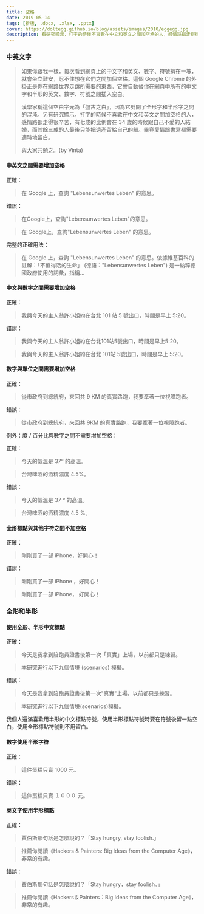 ```yaml
---
title: 空格
date: 2019-05-14
tags: [排版, .docx, .xlsx, .pptx]
cover: https://doltegg.github.io/blog/assets/images/2010/eggegg.jpg
description: 有研究顯示，打字的時候不喜歡在中文和英文之間加空格的人，感情路都走得很辛苦，有七成的比例會在 34 歲的時候跟自己不愛的人結婚，而其餘三成的人最後只能把遺產留給自己的貓。畢竟愛情跟書寫都需要適時地留白。
---
```


### 中英文字

> 如果你跟我一樣，每次看到網頁上的中文字和英文、數字、符號擠在一塊，就會坐立難安，忍不住想在它們之間加個空格。這個 Google Chrome 的外掛正是你在網路世界走跳所需要的東西，它會自動替你在網頁中所有的中文字和半形的英文、數字、符號之間插入空白。
> 
> 漢學家稱這個空白字元為「盤古之白」，因為它劈開了全形字和半形字之間的混沌。另有研究顯示，打字的時候不喜歡在中文和英文之間加空格的人，感情路都走得很辛苦，有七成的比例會在 34 歲的時候跟自己不愛的人結婚，而其餘三成的人最後只能把遺產留給自己的貓。畢竟愛情跟書寫都需要適時地留白。
> 
> 與大家共勉之。(by Vinta)


#### 中英文之間需要增加空格

正確：

> 在 Google 上，查詢 "Lebensunwertes Leben" 的意思。

錯誤：

> 在Google上，查詢"Lebensunwertes Leben"的意思。

> 在 Google上，查詢"Lebensunwertes Leben" 的意思。

完整的正確用法：

> 在 Google 上，查詢 "Lebensunwertes Leben" 的意思。依據維基百科的註解：「不值得活的生命」 (德語："Lebensunwertes Leben") 是一納粹德國政府使用的詞彙，指稱...


#### 中文與數字之間需要增加空格

正確：

> 我與今天的主人翁許小姐約在台北 101 站 5 號出口，時間是早上 5:20。

錯誤：

> 我與今天的主人翁許小姐約在台北101站5號出口，時間是早上5:20。

> 我與今天的主人翁許小姐約在台北 101站 5號出口，時間是早上 5:20。

#### 數字與單位之間需要增加空格

正確：

> 從市政府到總統府，來回共 9 KM 的真實路跑，我要牽著一位視障跑者。

錯誤：

> 從市政府到總統府，來回共 9KM 的真實路跑，我要牽著一位視障跑者。

例外：度 / 百分比與數字之間不需要增加空格：

正確：

> 今天的氣溫是 37° 的高溫。

> 台灣啤酒的酒精濃度 4.5%。

錯誤：

> 今天的氣溫是 37 ° 的高溫。

> 台灣啤酒的酒精濃度 4.5 %。

#### 全形標點與其他字符之間不加空格

正確：

> 剛剛買了一部 iPhone，好開心！

錯誤：

> 剛剛買了一部 iPhone ，好開心！

> 剛剛買了一部 iPhone， 好開心！


### 全形和半形

#### 使用全形、半形中文標點

正確：

> 今天是我拿到陪跑員證書後第一次「真實」上場，以前都只是練習。

> 本研究進行以下九個情境 (scenarios) 模擬。

錯誤：

> 今天是我拿到陪跑員證書後第一次"真實"上場，以前都只是練習。

> 本研究進行以下九個情境(scenarios)模擬。

我個人還滿喜歡用半形的中文標點符號，使用半形標點符號時要在符號後留一點空白，使用全形標點符號則不用留白。


#### 數字使用半形字符

正確：

> 這件蛋糕只賣 1000 元。

錯誤：

>這件蛋糕只賣 １０００ 元。


#### 英文字使用半形標點

正確：

> 賈伯斯那句話是怎麼說的？「Stay hungry, stay foolish.」

> 推薦你閱讀《Hackers & Painters: Big Ideas from the Computer Age》，非常的有趣。

錯誤：

> 賈伯斯那句話是怎麼說的？「Stay hungry，stay foolish。」

> 推薦你閱讀《Hackers＆Painters：Big Ideas from the Computer Age》，非常的有趣。
